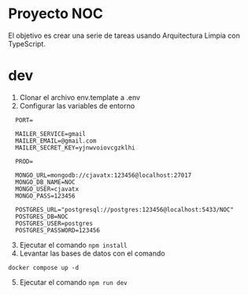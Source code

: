 # Proyecto NOC

El objetivo es crear una serie de tareas usando Arquitectura Limpia con TypeScript.

# dev
1. Clonar el archivo env.template a .env
2. Configurar las variables de entorno
```
  PORT=

  MAILER_SERVICE=gmail
  MAILER_EMAIL=@gmail.com
  MAILER_SECRET_KEY=yjnwvoiovcgzklhi

  PROD=

  MONGO_URL=mongodb://cjavatx:123456@localhost:27017
  MONGO_DB_NAME=NOC
  MONGO_USER=cjavatx
  MONGO_PASS=123456

  POSTGRES_URL="postgresql://postgres:123456@localhost:5433/NOC"
  POSTGRES_DB=NOC
  POSTGRES_USER=postgres
  POSTGRES_PASSWORD=123456
```

3. Ejecutar el comando ```npm install```
4. Levantar las bases de datos con el comando
  ```
  docker compose up -d
  ```
5. Ejecutar el comando ```npm run dev```